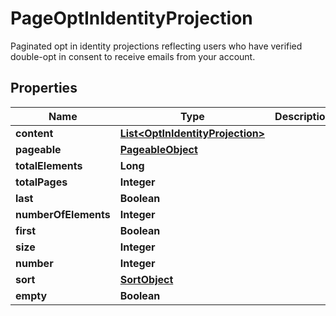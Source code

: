 

# PageOptInIdentityProjection

Paginated opt in identity projections reflecting users who have verified double-opt in consent to receive emails from your account.

## Properties

| Name | Type | Description | Notes |
|------------ | ------------- | ------------- | -------------|
|**content** | [**List&lt;OptInIdentityProjection&gt;**](OptInIdentityProjection) |  |  [optional] |
|**pageable** | [**PageableObject**](PageableObject) |  |  [optional] |
|**totalElements** | **Long** |  |  |
|**totalPages** | **Integer** |  |  |
|**last** | **Boolean** |  |  [optional] |
|**numberOfElements** | **Integer** |  |  [optional] |
|**first** | **Boolean** |  |  [optional] |
|**size** | **Integer** |  |  [optional] |
|**number** | **Integer** |  |  [optional] |
|**sort** | [**SortObject**](SortObject) |  |  [optional] |
|**empty** | **Boolean** |  |  [optional] |



